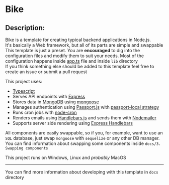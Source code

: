 # Bike

## Description:
Bike is a template for creating typical backend applications in Node.js. \
It's basically a Web framework, but all of its parts are simple and swappable \
This template is just a preset. You are **encouraged** to dig into the configuration files and modify them to suit your 
needs. Most of the configuration happens inside [app.ts](src/app.ts) file and inside `lib` directory \
If you think something else should be added to this template feel free to create an issue or submit a pull request

This project uses:
- [Typescript](https://www.typescriptlang.org/) 
- Serves API endpoints with [Express](https://expressjs.com/)
- Stores data in [MongoDB](https://mongodb.com/) using [mongoose](https://mongoosejs.com/)
- Manages authentication using [Passport.js](http://www.passportjs.org/) with 
  [passport-local strategy](http://www.passportjs.org/packages/passport-local/)
- Runs cron jobs with [node-cron](https://www.npmjs.com/package/cron)
- Renders emails using [Handlebars.js](https://www.npmjs.com/package/handlebars) and sends them with 
  [Nodemailer](https://www.npmjs.com/package/nodemailer)
- Supports server side rendering using [Express Handlebars](https://www.npmjs.com/package/express-handlebars)

All components are easily swappable, so if you, for example, want to use an `SQL` database, just swap `mongoose` 
with `sequelize` or any other DB manager. \
You can find information about swapping some components inside `docs/3. Swapping components`

This project runs on Windows, Linux and *probably* MacOS

---

You can find more information about developing with this template in `docs` directory


